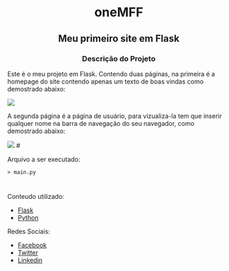 <h1 style="text-align: center;">oneMFF</h1>

<h2 style="text-align: center;">Meu primeiro site em Flask</h2>

<h3 style="text-align:center;">Descrição do Projeto</h3>

<p>Este é o meu projeto em Flask. Contendo duas páginas, na primeira é a homepage do site contendo apenas um texto de boas vindas como demostrado abaixo:</p>

<img src="https://www.imagemhost.com.br/images/2022/04/24/Screenshot-2022-04-24-18.43.38.png" />

<p>A segunda página é a página de usuário, para vizualiza-la tem que inserir qualquer nome na barra de navegação do seu navegador, como demostrado abaixo:</p>

<img src="https://www.imagemhost.com.br/images/2022/04/24/Screenshot-2022-04-24-18.45.44.png" />
#

Arquivo a ser executado:

    > main.py   
#

Conteudo utilizado:
- [Flask](https://flask.palletsprojects.com/en/2.1.x/)
- [Python](https://www.python.org/)

Redes Sociais:
- [Facebook](https://www.facebook.com/otecnicoeminfo/)
- [Twitter](https://twitter.com/otecnicoeminfo)
- [Linkedin](https://www.linkedin.com/in/matheusantunesrodrigeus/)
